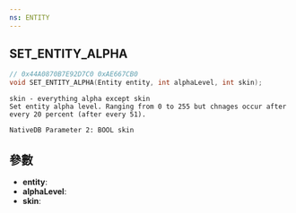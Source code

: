 ```yaml
---
ns: ENTITY
---
```

## SET_ENTITY_ALPHA

```c
// 0x44A0870B7E92D7C0 0xAE667CB0
void SET_ENTITY_ALPHA(Entity entity, int alphaLevel, int skin);
```

```
skin - everything alpha except skin  
Set entity alpha level. Ranging from 0 to 255 but chnages occur after every 20 percent (after every 51).  
```

```
NativeDB Parameter 2: BOOL skin
```

## 參數
* **entity**: 
* **alphaLevel**: 
* **skin**: 

